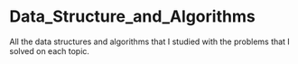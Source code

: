 # Data_Structure_and_Algorithms
All the data structures and algorithms that I studied with the problems that I solved on each topic.
